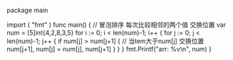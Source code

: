 package main

import (
    "fmt"
)
func main() {
    // 冒泡排序 每次比较相邻的两个值 交换位置
    var num = [5]int{4,2,8,3,5}
    for i := 0; i < len(num)-1; i++ {
        for j := 0; j < len(num)-1; j++ {
            if num[j] > num[j+1] {
                // 当tem大于num[j] 交换位置
                num[j+1], num[j] = num[j], num[j+1]
            }
        }
    }
    fmt.Printf("arr: %v\n", num)
}
